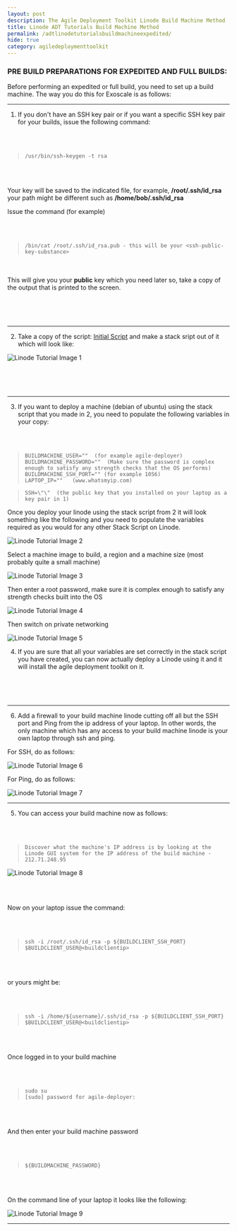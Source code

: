 ```yaml
---
layout: post
description: The Agile Deployment Toolkit Linode Build Machine Method
title: Linode ADT Tutorials Build Machine Method
permalink: /adtlinodetutorialsbuildmachineexpedited/
hide: true
category: agiledeploymenttoolkit
---
```


### PRE BUILD PREPARATIONS FOR EXPEDITED AND FULL BUILDS:

Before performing an expedited or full build, you need to set up a build machine. The way you do this for Exoscale is as follows:

----------------

1) If you don't have an SSH key pair or if you want a specific SSH key pair for your builds, issue the following command:

&nbsp;  
&nbsp; 
>     /usr/bin/ssh-keygen -t rsa 

&nbsp;  
&nbsp; 

Your key will be saved to the indicated file, for example, **/root/.ssh/id_rsa** your path might be different such as **/home/bob/.ssh/id_rsa**
	 
Issue the command (for example)

&nbsp;  
&nbsp; 	 
>     /bin/cat /root/.ssh/id_rsa.pub - this will be your <ssh-public-key-substance>

&nbsp;  
&nbsp; 	 
This will give you your **public** key which you need later so, take a copy of the output that is printed to the screen.

&nbsp;  
&nbsp;  
&nbsp;  

--------------------
	
2) Take a copy of the script: [Initial Script](https://github.com/agile-deployer/agile-infrastructure-build-client-scripts/blob/master/templatedconfigurations/templateoverrides/OverrideScriptLinode.sh) and make a stack sript out of it which will look like:
  
  ![](https://www.codebreakers.uk/images/linodetutorial/image1.png "Linode Tutorial Image 1") 

	
&nbsp;  
&nbsp;  
&nbsp; 

------------------
	
3) If you want to deploy a machine (debian of ubuntu) using the stack script that you made in 2, you need to populate the following variables in your copy:

&nbsp;  
&nbsp;
	
>     BUILDMACHINE_USER=""  (for example agile-deployer)
>     BUILDMACHINE_PASSWORD=""  (Make sure the password is complex enough to satisfy any strength checks that the OS performs)
>     BUILDMACHINE_SSH_PORT="" (for example 1056)
>     LAPTOP_IP=""   (www.whatsmyip.com)
	
>     SSH=\"\"  (the public key that you installed on your laptop as a key pair in 1)
	
Once you deploy your linode using the stack script from 2 it will look something like the following and you need to populate the variables required as you would for any other Stack Script on Linode.
	
![](https://www.codebreakers.uk/images/linodetutorial/image2.png "Linode Tutorial Image 2")
	
Select a machine image to build, a region and a machine size (most probably quite a small machine)

![](https://www.codebreakers.uk/images/linodetutorial/image3.png "Linode Tutorial Image 3")
	
Then enter a root password, make sure it is complex enough to satisfy any strength checks built into the OS
	
![](https://www.codebreakers.uk/images/linodetutorial/image4.png "Linode Tutorial Image 4") 

Then switch on private networking
	
![](https://www.codebreakers.uk/images/linodetutorial/image5.png "Linode Tutorial Image 5") 

	
4)  If you are sure that all your variables are set correctly in the stack script you have created, you can now actually deploy a Linode using it and it will install the agile deployment toolkit on it.  

&nbsp;  
&nbsp;  
&nbsp; 

--------------- 
	
6) Add a firewall to your build machine linode cutting off all but the SSH port and Ping from the ip address of your laptop. In other words, the only machine which has any access to your build machine linode is your own laptop through ssh and ping.
	
For SSH, do as follows:  

![](https://www.codebreakers.uk/images/linodetutorial/image6.png "Linode Tutorial Image 6") 

	
For Ping, do as follows:  

![](https://www.codebreakers.uk/images/linodetutorial/image7.png "Linode Tutorial Image 7")  
	
--------------------

5) You can access your build machine now as follows:
	
&nbsp;  
&nbsp; 
	
>     Discover what the machine's IP address is by looking at the Linode GUI system for the IP address of the build machine - 212.71.248.95
	
![](https://www.codebreakers.uk/images/linodetutorial/image8.png "Linode Tutorial Image 8") 

&nbsp;  
&nbsp;
	
Now on your laptop issue the command:

&nbsp;  
&nbsp;

>     ssh -i /root/.ssh/id_rsa -p ${BUILDCLIENT_SSH_PORT} $BUILDCLIENT_USER@<buildclientip>

&nbsp;  
&nbsp;
	
or yours might be:

&nbsp;  
&nbsp;
	
>     ssh -i /home/${username}/.ssh/id_rsa -p ${BUILDCLIENT_SSH_PORT} $BUILDCLIENT_USER@<buildclientip>	

&nbsp;  
&nbsp;

Once logged in to your build machine

&nbsp;  
&nbsp;

>     sudo su 
>     [sudo] password for agile-deployer:

&nbsp;  
&nbsp;

And then enter your build machine password

&nbsp;  
&nbsp; 	

>     ${BUILDMACHINE_PASSWORD}

&nbsp;  
&nbsp;		
	
On the command line of your laptop it looks like the following:
	
![](https://www.codebreakers.uk/images/linodetutorial/image9.png "Linode Tutorial Image 9") 

		
--------------------------------------
	
 
